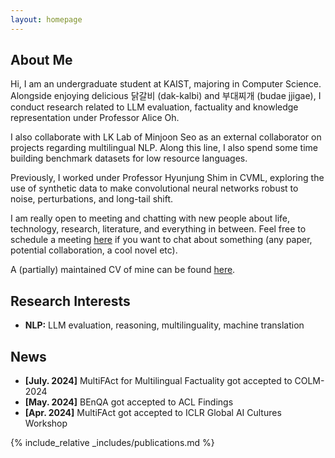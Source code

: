 ```yaml
---
layout: homepage
---
```


## About Me

Hi, I am an undergraduate student at KAIST, majoring in Computer Science. Alongside enjoying delicious 닭갈비 (dak-kalbi) and 부대찌개 (budae jjigae), I conduct research related to LLM evaluation, factuality and knowledge representation under Professor Alice Oh.

I also collaborate with LK Lab of Minjoon Seo as an external collaborator on projects regarding multilingual NLP. Along this line, I also spend some time building benchmark datasets for low resource languages.

Previously, I worked under Professor Hyunjung Shim in CVML, exploring the use of synthetic data to make convolutional neural networks robust to noise, perturbations, and long-tail shift.

I am really open to meeting and chatting with new people about life, technology, research, literature, and everything in between. Feel free to schedule a meeting [here](https://calendly.com/sheikhshafayat2/30min) if you want to chat about something (any paper, potential collaboration, a cool novel etc).

A (partially) maintained CV of mine can be found [here](https://docs.google.com/document/d/1qmBlSpN3PfOCr4rOwJWPg8lZisJHGYy0PhR2ARucJmc/edit).

## Research Interests

- **NLP:** LLM evaluation, reasoning, multilinguality, machine translation

## News

- **[July. 2024]** MultiFAct for Multilingual Factuality got accepted to COLM-2024 
- **[May. 2024]** BEnQA got accepted to ACL Findings
- **[Apr. 2024]** MultiFAct got accepted to ICLR Global AI Cultures Workshop


{% include_relative _includes/publications.md %}

<!-- {% include_relative _includes/services.md %} -->
